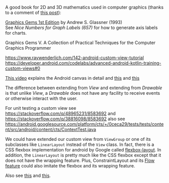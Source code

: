 A good book for 2D and 3D mathematics used in computer graphics (thanks to a comment of [this post](https://stackoverflow.com/q/57773649)):

[Graphics Gems 1st Edition](https://www.amazon.com/dp/0122861663) by Andrew S. Glassner (1993)  
See *Nice Numbers for Graph Labels (657)* for how to generate axis labels for charts.

Graphics Gems V. A Collection of Practical Techniques for the Computer Graphics Programmer

https://www.raywenderlich.com/142-android-custom-view-tutorial
https://developer.android.com/codelabs/advanced-android-kotlin-training-custom-views#0

[This video](https://youtu.be/jlKrTTdTCUE) explains the Android canvas in detail
and [this](https://youtu.be/H05mF0qrBVA)
and [this](https://youtu.be/4NNmMO8Aykw)

The difference between extending from *View* and extending from *Drawable* is that
unlike *View*, a *Drawable* does not have any facility to receive events
or otherwise interact with the user.

For unit testing a custom view see
https://stackoverflow.com/q/48965231/8583692 and
https://stackoverflow.com/q/38816098/8583692
also see https://android.googlesource.com/platform/cts/+/0ceca29/tests/tests/content/src/android/content/cts/ContextTest.java

We could have extended our custom view from `ViewGroup` or one of its subclasses
like `LinearLayout` instead of the `View` class.
In fact, there is a CSS flexbox implementation for android by Google called
[flexbox-layout](https://github.com/google/flexbox-layout).
In addition, the `LinearLayout` is pretty much like the CSS flexbox except that it
does not have the wrapping feature.
Plus, ConstraintLayout and its [Flow feature](https://bignerdranch.com/blog/constraintlayout-flow-simple-grid-building-without-nested-layouts/)
could also imitate the flexbox and its wrapping feature.

Also see [this](https://sriramramani.wordpress.com/2015/05/06/custom-viewgroups/) and
[this](https://dzone.com/articles/how-to-create-a-custom-layout-in-android-by-extend).
